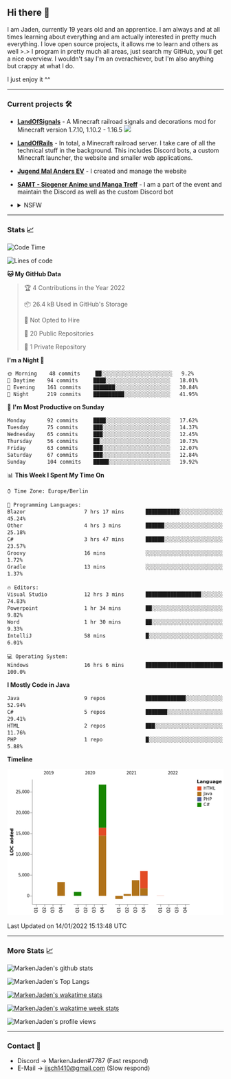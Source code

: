 ## Hi there 👋
I am Jaden, currently 19 years old and an apprentice. I am always and at all times learning about everything and am actually interested in pretty much everything. I love open source projects, it allows me to learn and others as well >.>
I program in pretty much all areas, just search my GitHub, you'll get a nice overview.
I wouldn't say I'm an overachiever, but I'm also anything but crappy at what I do.

I just enjoy it ^^

---

### Current projects 🛠

* [**LandOfSignals**](https://github.com/LandOfRails/LandOfSignals) - A Minecraft railroad signals and decorations mod for Minecraft version 1.7.10, 1.10.2 - 1.16.5
  [![](https://cdn.discordapp.com/attachments/709854318689255434/824981860009639956/2021-03-26_13.22.42.png)](https://www.curseforge.com/minecraft/mc-mods/landofsignals)
* [**LandOfRails**](https://github.com/LandOfRails) - In total, a Minecraft railroad server. I take care of all the technical stuff in the background. This includes Discord bots, a custom Minecraft launcher, the website and smaller web applications.
* [**Jugend Mal Anders EV**](https://jugendmalanders.de/) - I created and manage the website
* [**SAMT - Siegener Anime und Manga Treff**](https://discord.gg/QHC3UE9) - I am a part of the event and maintain the Discord as well as the custom Discord bot
* <details> 
  <summary>NSFW</summary>
  
  [**Nekos**](https://github.com/MarkenJaden/Nekos) - Website providing you with random lewd neko pics
  
</details>

---

### Stats 📈

<!--START_SECTION:waka-->
![Code Time](http://img.shields.io/badge/Code%20Time-528%20hrs%2014%20mins-blue)

![Lines of code](https://img.shields.io/badge/From%20Hello%20World%20I%27ve%20Written-40%20Thousand%20lines%20of%20code-blue)

**🐱 My GitHub Data** 

> 🏆 4 Contributions in the Year 2022
 > 
> 📦 26.4 kB Used in GitHub's Storage 
 > 
> 🚫 Not Opted to Hire
 > 
> 📜 20 Public Repositories 
 > 
> 🔑 1 Private Repository 
 > 
**I'm a Night 🦉** 

```text
🌞 Morning    48 commits     ██░░░░░░░░░░░░░░░░░░░░░░░   9.2% 
🌆 Daytime    94 commits     ████░░░░░░░░░░░░░░░░░░░░░   18.01% 
🌃 Evening    161 commits    ███████░░░░░░░░░░░░░░░░░░   30.84% 
🌙 Night      219 commits    ██████████░░░░░░░░░░░░░░░   41.95%

```
📅 **I'm Most Productive on Sunday** 

```text
Monday       92 commits     ████░░░░░░░░░░░░░░░░░░░░░   17.62% 
Tuesday      75 commits     ███░░░░░░░░░░░░░░░░░░░░░░   14.37% 
Wednesday    65 commits     ███░░░░░░░░░░░░░░░░░░░░░░   12.45% 
Thursday     56 commits     ██░░░░░░░░░░░░░░░░░░░░░░░   10.73% 
Friday       63 commits     ███░░░░░░░░░░░░░░░░░░░░░░   12.07% 
Saturday     67 commits     ███░░░░░░░░░░░░░░░░░░░░░░   12.84% 
Sunday       104 commits    █████░░░░░░░░░░░░░░░░░░░░   19.92%

```


📊 **This Week I Spent My Time On** 

```text
⌚︎ Time Zone: Europe/Berlin

💬 Programming Languages: 
Blazor                   7 hrs 17 mins       ███████████░░░░░░░░░░░░░░   45.24% 
Other                    4 hrs 3 mins        ██████░░░░░░░░░░░░░░░░░░░   25.18% 
C#                       3 hrs 47 mins       ██████░░░░░░░░░░░░░░░░░░░   23.57% 
Groovy                   16 mins             ░░░░░░░░░░░░░░░░░░░░░░░░░   1.72% 
Gradle                   13 mins             ░░░░░░░░░░░░░░░░░░░░░░░░░   1.37%

🔥 Editors: 
Visual Studio            12 hrs 3 mins       ██████████████████░░░░░░░   74.83% 
Powerpoint               1 hr 34 mins        ██░░░░░░░░░░░░░░░░░░░░░░░   9.82% 
Word                     1 hr 30 mins        ██░░░░░░░░░░░░░░░░░░░░░░░   9.33% 
IntelliJ                 58 mins             █░░░░░░░░░░░░░░░░░░░░░░░░   6.01%

💻 Operating System: 
Windows                  16 hrs 6 mins       █████████████████████████   100.0%

```

**I Mostly Code in Java** 

```text
Java                     9 repos             █████████████░░░░░░░░░░░░   52.94% 
C#                       5 repos             ███████░░░░░░░░░░░░░░░░░░   29.41% 
HTML                     2 repos             ███░░░░░░░░░░░░░░░░░░░░░░   11.76% 
PHP                      1 repo              █░░░░░░░░░░░░░░░░░░░░░░░░   5.88%

```


**Timeline**

![Chart not found](https://raw.githubusercontent.com/MarkenJaden/MarkenJaden/main/charts/bar_graph.png) 


 Last Updated on 14/01/2022 15:13:48 UTC
<!--END_SECTION:waka-->

---

### More Stats 📈

![MarkenJaden's github stats](https://github-readme-stats.vercel.app/api?username=MarkenJaden&count_private=true&show_icons=true&theme=radical)

![MarkenJaden's Top Langs](https://github-readme-stats.vercel.app/api/top-langs/?username=MarkenJaden&theme=radical)

[![MarkenJaden's wakatime stats](https://github-readme-stats.vercel.app/api/wakatime?username=MarkenJaden&theme=radical)](https://wakatime.com/@17f322c9-222a-48b4-9e15-983c41f7aed4)

[![MarkenJaden's wakatime week stats](https://wakatime.com/badge/user/17f322c9-222a-48b4-9e15-983c41f7aed4.svg)](https://wakatime.com/@17f322c9-222a-48b4-9e15-983c41f7aed4)

<!--[![MarkenJaden's Codewars stats](https://www.codewars.com/users/MarkenJaden/badges/large)](https://www.codewars.com/users/MarkenJaden)-->

![MarkenJaden's profile views](https://komarev.com/ghpvc/?username=MarkenJaden)

---

### Contact 💌

* Discord -> MarkenJaden#7787 (Fast respond)
* E-Mail -> jjsch1410@gmail.com (Slow respond)



<!--
**MarkenJaden/MarkenJaden** is a ✨ _special_ ✨ repository because its `README.md` (this file) appears on your GitHub profile.

Here are some ideas to get you started:

- 🔭 I’m currently working on ...
- 🌱 I’m currently learning ...
- 👯 I’m looking to collaborate on ...
- 🤔 I’m looking for help with ...
- 💬 Ask me about ...
- 📫 How to reach me: ...
- 😄 Pronouns: ...
- ⚡ Fun fact: ...
-->
